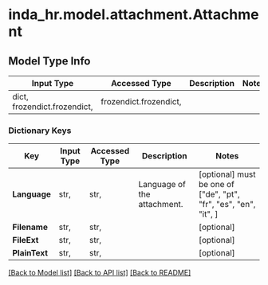# inda_hr.model.attachment.Attachment

## Model Type Info
Input Type | Accessed Type | Description | Notes
------------ | ------------- | ------------- | -------------
dict, frozendict.frozendict,  | frozendict.frozendict,  |  | 

### Dictionary Keys
Key | Input Type | Accessed Type | Description | Notes
------------ | ------------- | ------------- | ------------- | -------------
**Language** | str,  | str,  | Language of the attachment. | [optional] must be one of ["de", "pt", "fr", "es", "en", "it", ] 
**Filename** | str,  | str,  |  | [optional] 
**FileExt** | str,  | str,  |  | [optional] 
**PlainText** | str,  | str,  |  | [optional] 

[[Back to Model list]](../../README.md#documentation-for-models) [[Back to API list]](../../README.md#documentation-for-api-endpoints) [[Back to README]](../../README.md)

